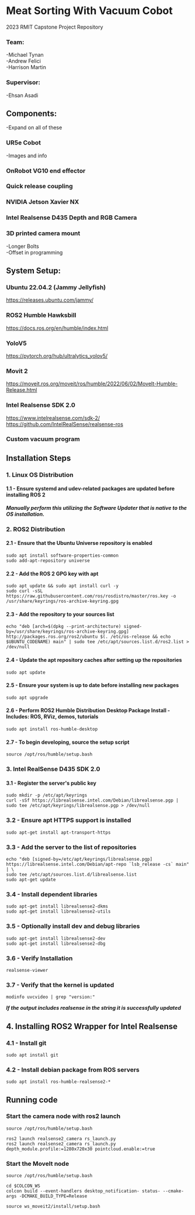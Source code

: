# Meat Sorting With Vacuum Cobot
2023 RMIT Capstone Project Repository

### Team:
-Michael Tynan  
-Andrew Felici  
-Harrison Martin  

### Supervisor:
-Ehsan Asadi

## Components:  
-Expand on all of these
### UR5e Cobot  
-Images and info
### OnRobot VG10 end effector  
### Quick release coupling  
### NVIDIA Jetson Xavier NX  
### Intel Realsense D435 Depth and RGB Camera  
### 3D printed camera mount  
-Longer Bolts  
-Offset in programming  

## System Setup:  
### Ubuntu 22.04.2 (Jammy Jellyfish)  
https://releases.ubuntu.com/jammy/

### ROS2 Humble Hawksbill  
https://docs.ros.org/en/humble/index.html

### YoloV5  
https://pytorch.org/hub/ultralytics_yolov5/

### Movit 2  
https://moveit.ros.org/moveit/ros/humble/2022/06/02/MoveIt-Humble-Release.html

### Intel Realsense SDK 2.0  
https://www.intelrealsense.com/sdk-2/  
https://github.com/IntelRealSense/realsense-ros

### Custom vacuum program

## Installation Steps
### 1. Linux OS Distribution
#### 1.1 -  Ensure systemd and udev-related packages are updated before installing ROS 2  
***Manually perform this utilizing the Software Updater that is native to the OS installation.***
### 2. ROS2 Distribution
#### 2.1 - Ensure that the Ubuntu Universe repository is enabled
```
sudo apt install software-properties-common  
sudo add-apt-repository universe
```
#### 2.2 - Add the ROS 2 GPG key with apt
```
sudo apt update && sudo apt install curl -y  
sudo curl -sSL https://raw.githubusercontent.com/ros/rosdistro/master/ros.key -o /usr/share/keyrings/ros-archive-keyring.gpg
```
#### 2.3 - Add the repository to your sources list
```
echo "deb [arch=$(dpkg --print-architecture) signed-by=/usr/share/keyrings/ros-archive-keyring.gpg] http://packages.ros.org/ros2/ubuntu $(. /etc/os-release && echo $UBUNTU_CODENAME) main" | sudo tee /etc/apt/sources.list.d/ros2.list > /dev/null
```
#### 2.4 - Update the apt repository caches after setting up the repositories
```
sudo apt update
```
#### 2.5 - Ensure your system is up to date before installing new packages
```
sudo apt upgrade
```
#### 2.6 - Perform ROS2 Humble Distribution Desktop Package Install - Includes: ROS, RViz, demos, tutorials
```
sudo apt install ros-humble-desktop
```
#### 2.7 - To begin developing, source the setup script
```
source /opt/ros/humble/setup.bash
```
### 3. Intel RealSense D435 SDK 2.0
#### 3.1 - Register the server's public key
```
sudo mkdir -p /etc/apt/keyrings  
curl -sSf https://librealsense.intel.com/Debian/librealsense.pgp | sudo tee /etc/apt/keyrings/librealsense.pgp > /dev/null
```
### 3.2 - Ensure apt HTTPS support is installed
```
sudo apt-get install apt-transport-https
```
### 3.3 - Add the server to the list of repositories
```
echo "deb [signed-by=/etc/apt/keyrings/librealsense.pgp] https://librealsense.intel.com/Debian/apt-repo `lsb_release -cs` main" | \
sudo tee /etc/apt/sources.list.d/librealsense.list
sudo apt-get update
```
### 3.4 - Install dependent libraries
```
sudo apt-get install librealsense2-dkms  
sudo apt-get install librealsense2-utils
```
### 3.5 - Optionally install dev and debug libraries
```
sudo apt-get install librealsense2-dev  
sudo apt-get install librealsense2-dbg
```
### 3.6 - Verify Installation 
```
realsense-viewer
```
### 3.7 - Verify that the kernel is updated
```
modinfo uvcvideo | grep "version:"
```
***If the output includes realsense in the string it is successfully updated***  
## 4. Installing ROS2 Wrapper for Intel Realsense
### 4.1 - Install git
```
sudo apt install git
```
### 4.2 - Install debian package from ROS servers
```
sudo apt install ros-humble-realsense2-*
```








## Running code
### Start the camera node with ros2 launch
```
source /opt/ros/humble/setup.bash
```
```
ros2 launch realsense2_camera rs_launch.py
ros2 launch realsense2_camera rs_launch.py depth_module.profile:=1280x720x30 pointcloud.enable:=true
```


### Start the MoveIt node
```
source /opt/ros/humble/setup.bash
```
```
cd $COLCON_WS
colcon build --event-handlers desktop_notification- status- --cmake-args -DCMAKE_BUILD_TYPE=Release
```
```
source ws_moveit2/install/setup.bash
```














